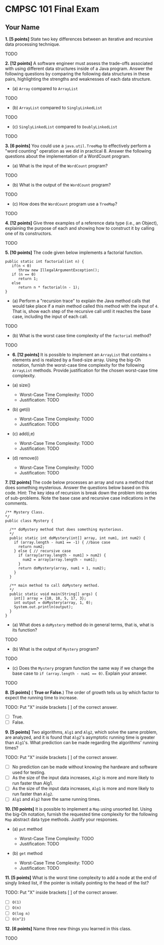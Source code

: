 # CMPSC 101 Final Exam

## Your Name

**1\. [5 points]** State two key differences between an iterative and recursive data processing technique.

TODO

**2\. [12 points]** A software engineer must assess the trade-offs associated with using different data structures inside of a Java program. Answer the following questions by comparing the following data structures in these pairs, highlighting the strengths and weaknesses of each data structure.

- (a) `Array` compared to `ArrayList`

TODO

- (b) `ArrayList` compared to `SinglyLinkedList`

TODO

- (c) `SinglyLinkedList` compared to `DoublyLinkedList`

TODO

**3\. [6 points]** You could use a `java.util.TreeMap` to effectively perform a "word counting" operation as we did in practical 8\. Answer the following questions about the implementation of a WordCount program.

- (a) What is the input of the `WordCount` program?

TODO

- (b) What is the output of the `WordCount` program?

TODO

- (c) How does the `WordCount` program use a `TreeMap`?

TODO

**4\. [12 points]** Give three examples of a reference data type (i.e., an Object), explaining the purpose of each and showing how to construct it by calling one of its constructors.

TODO

**5\. [10 points]** The code given below implements a factorial function.

```
public static int factorial(int n) {
   if(n < 0)
      throw new IllegalArgumentException();
   if (n == 0)
      return 1;
   else
      return n * factorial(n - 1);
}
```

- (a) Perform a "recursion trace" to explain the Java method calls that would take place if a main method called this method with the input of `4`. That is, show each step of the recursive call until it reaches the base case, including the input of each call.

TODO

- (b) What is the worst case time complexity of the `factorial` method?

TODO

- **6\. [12 points]** It is possible to implement an `ArrayList` that contains `n` elements and is realized by a fixed-size array. Using the big-Oh notation, furnish the worst-case time complexity for the following `ArrayList` methods. Provide justification for the chosen worst-case time complexity.

- (a) size()

  - Worst-Case Time Complexity: TODO
  - Justification: TODO

- (b) get(i)

  - Worst-Case Time Complexity: TODO
  - Justification: TODO

- (c) add(i,e)

  - Worst-Case Time Complexity: TODO
  - Justification: TODO

- (d) remove(i)

  - Worst-Case Time Complexity: TODO
  - Justification: TODO

**7\. [12 points]** The code below processes an array and runs a method that does something mysterious. Answer the questions below based on this code. Hint: The key idea of recursion is break down the problem into series of sub-problems. Note the base case and recursive case indications in the comments.

```
/** Mystery Class.
*/
public class Mystery {

  /** doMystery method that does something mysterious.
  */
  public static int doMystery(int[] array, int num1, int num2) {
    if (array.length - num1 == -1) { //base case
      return num2;
    } else { // recursive case
      if (array[array.length - num1] > num2) {
        num2 = array[array.length - num1];
      }
      return doMystery(array, num1 + 1, num2);
    }
  }

  /** main method to call doMystery method.
  */
  public static void main(String[] args) {
    int[] array = {10, 18, 5, 17, 3};
    int output = doMystery(array, 1, 0);
    System.out.println(output);
  }
}
```

- (a) What does a `doMystery` method do in general terms, that is, what is its function?

TODO

- (b) What is the output of `Mystery` program?

TODO

- (c) Does the `Mystery` program function the same way if we change the base case to `if (array.length - num1 == 0)`. Explain your answer.

TODO

**8\. [5 points]** ( **True or False.**) The order of growth tells us by which factor to expect the running time to increase.

TODO: Put "X" inside brackets [ ] of the correct answer.

- [ ] True.
- [ ] False.

**9\. [5 points]** Two algorithms, `Alg1` and `Alg2`, which solve the same problem, are analyzed, and it is found that `Alg2`'s asymptotic running time is greater than `Alg1`'s. What prediction can be made regarding the algorithms' running times?

TODO: Put "X" inside brackets [ ] of the correct answer.

- [ ] No prediction can be made without knowing the hardware and software used for testing.
- [ ] As the size of the input data increases, `Alg2` is more and more likely to run faster than Alg1.
- [ ] As the size of the input data increases, `Alg1` is more and more likely to run faster than `Alg2`.
- [ ] `Alg1` and `Alg2` have the same running times.

**10\. [10 points]** It is possible to implement a `Map` using unsorted list. Using the big-Oh notation, furnish the requested time complexity for the following `Map` abstract data type methods. Justify your responses.

- (a) `put` method

  - Worst-Case Time Complexity: TODO
  - Justification: TODO

- (b) `get` method

  - Worst-Case Time Complexity: TODO
  - Justification: TODO

**11\. [5 points]** What is the worst time complexity to add a node at the end of singly linked list, if the pointer is initially pointing to the head of the list?

TODO: Put "X" inside brackets [ ] of the correct answer.

- [ ] `O(1)`
- [ ] `O(n)`
- [ ] `O(log n)`
- [ ] `O(n^2)`

**12\. [6 points]** Name three new things you learned in this class.

TODO
